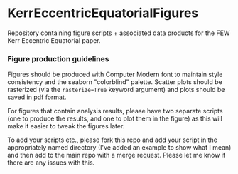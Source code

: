 # KerrEccentricEquatorialFigures
Repository containing figure scripts + associated data products for the FEW Kerr Eccentric Equatorial paper.

### Figure production guidelines
Figures should be produced with Computer Modern font to maintain style consistency and the seaborn "colorblind" palette. Scatter plots should be rasterized (via the ``rasterize=True`` keyword argument) and plots should be saved in pdf format.

For figures that contain analysis results, please have two separate scripts (one to produce the results, and one to plot them in the figure) as this will make it easier to tweak the figures later. 

To add your scripts etc., please fork this repo and add your script in the appropriately named directory (I've added an example to show what I mean) and then add to the main repo with a merge request. Please let me know if there are any issues with this. 


